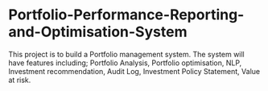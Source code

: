 # Portfolio-Performance-Reporting-and-Optimisation-System
This project is to build a Portfolio management system. The system will have features including; Portfolio Analysis, Portfolio optimisation, NLP, Investment recommendation, Audit Log, Investment Policy Statement, Value at risk.
